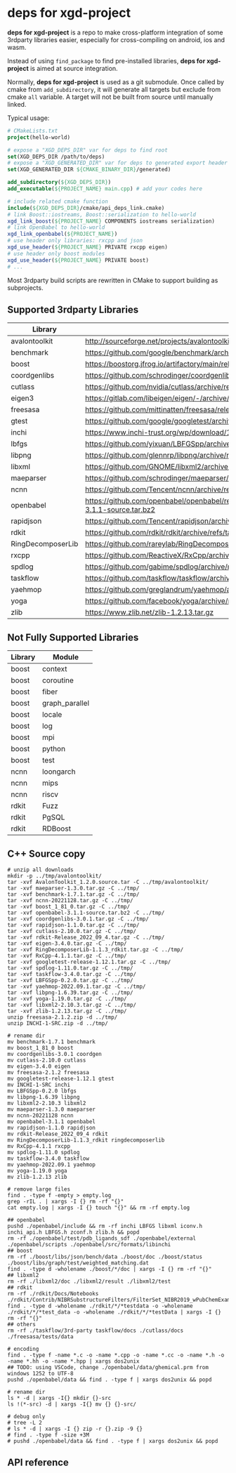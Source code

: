 # deps for xgd-project

**deps for xgd-project** is a repo to make cross-platform integration of some 3rdparty libraries easier, especially for
cross-compiling on android, ios and wasm.

Instead of using `find_package` to find pre-installed libraries, **deps for xgd-project** is aimed at source integration.

Normally, **deps for xgd-project** is used as a git submodule. Once called by cmake from `add_subdirectory`, it will generate all
targets but exclude from cmake `all` variable. A target will not be built from source until manually linked.

Typical usage:

```cmake
# CMakeLists.txt
project(hello-world)

# expose a "XGD_DEPS_DIR" var for deps to find root
set(XGD_DEPS_DIR /path/to/deps)
# expose a "XGD_GENERATED_DIR" var for deps to generated export header and some assets
set(XGD_GENERATED_DIR ${CMAKE_BINARY_DIR}/generated)

add_subdirectory(${XGD_DEPS_DIR})
add_executable(${PROJECT_NAME} main.cpp) # add your codes here

# include related cmake function
include(${XGD_DEPS_DIR}/cmake/api_deps_link.cmake)
# link Boost::iostreams, Boost::serialization to hello-world
xgd_link_boost(${PROJECT_NAME} COMPONENTS iostreams serialization)
# link OpenBabel to hello-world
xgd_link_openbabel(${PROJECT_NAME})
# use header only libraries: rxcpp and json
xgd_use_header(${PROJECT_NAME} PRIVATE rxcpp eigen)
# use header only boost modules
xgd_use_header(${PROJECT_NAME} PRIVATE boost)
# ...
```

Most 3rdparty build scripts are rewritten in CMake to support building as subprojects.

## Supported 3rdparty Libraries

| Library | Source |
| ---- | --- |
|avalontoolkit|http://sourceforge.net/projects/avalontoolkit/files/AvalonToolkit_1.2/AvalonToolkit_1.2.0.source.tar|
|benchmark|https://github.com/google/benchmark/archive/refs/tags/v1.7.1.tar.gz|
|boost|https://boostorg.jfrog.io/artifactory/main/release/1.81.0/source/boost_1_81_0.7z|
|coordgenlibs|https://github.com/schrodinger/coordgenlibs/archive/refs/tags/v3.0.1.tar.gz|
|cutlass|https://github.com/nvidia/cutlass/archive/refs/tags/v2.10.0.tar.gz|
|eigen3|https://gitlab.com/libeigen/eigen/-/archive/3.4.0/eigen-3.4.0.tar.gz|
|freesasa|https://github.com/mittinatten/freesasa/releases/download/2.1.2/freesasa-2.1.2.zip|
|gtest|https://github.com/google/googletest/archive/refs/tags/release-1.12.1.tar.gz|
|inchi|https://www.inchi-trust.org/wp/download/106/INCHI-1-SRC.zip|
|lbfgs|https://github.com/yixuan/LBFGSpp/archive/refs/tags/v0.2.0.tar.gz|
|libpng|https://github.com/glennrp/libpng/archive/refs/tags/v1.6.39.tar.gz|
|libxml|https://github.com/GNOME/libxml2/archive/refs/tags/v2.10.3.tar.gz|
|maeparser|https://github.com/schrodinger/maeparser/archive/refs/tags/v1.3.0.tar.gz|
|ncnn|https://github.com/Tencent/ncnn/archive/refs/tags/20221128.tar.gz|
|openbabel|https://github.com/openbabel/openbabel/releases/download/openbabel-3-1-1/openbabel-3.1.1-source.tar.bz2|
|rapidjson|https://github.com/Tencent/rapidjson/archive/refs/tags/v1.1.0.tar.gz|
|rdkit|https://github.com/rdkit/rdkit/archive/refs/tags/Release_2022_09_4.tar.gz|
|RingDecomposerLib|https://github.com/rareylab/RingDecomposerLib/archive/refs/tags/v1.1.3_rdkit.tar.gz|
|rxcpp|https://github.com/ReactiveX/RxCpp/archive/refs/tags/v4.1.1.tar.gz|
|spdlog|https://github.com/gabime/spdlog/archive/refs/tags/v1.11.0.tar.gz|
|taskflow|https://github.com/taskflow/taskflow/archive/refs/tags/v3.4.0.tar.gz|
|yaehmop|https://github.com/greglandrum/yaehmop/archive/refs/tags/v2022.09.1.tar.gz|
|yoga|https://github.com/facebook/yoga/archive/refs/tags/v1.19.0.tar.gz|
|zlib|https://www.zlib.net/zlib-1.2.13.tar.gz|

## Not Fully Supported Libraries

| Library | Module |
| ---- | --- |
| boost | context |
| boost | coroutine |
| boost | fiber |
| boost | graph_parallel |
| boost | locale |
| boost | log |
| boost | mpi |
| boost | python |
| boost | test |
| ncnn | loongarch |
| ncnn | mips |
| ncnn | riscv |
| rdkit | Fuzz |
| rdkit | PgSQL |
| rdkit | RDBoost |

## C++ Source copy
```shell
# unzip all downloads
mkdir -p ../tmp/avalontoolkit/
tar -xvf AvalonToolkit_1.2.0.source.tar -C ../tmp/avalontoolkit/
tar -xvf maeparser-1.3.0.tar.gz -C ../tmp/
tar -xvf benchmark-1.7.1.tar.gz -C ../tmp/
tar -xvf ncnn-20221128.tar.gz -C ../tmp/
tar -xvf boost_1_81_0.tar.gz -C ../tmp/
tar -xvf openbabel-3.1.1-source.tar.bz2 -C ../tmp/
tar -xvf coordgenlibs-3.0.1.tar.gz -C ../tmp/
tar -xvf rapidjson-1.1.0.tar.gz -C ../tmp/
tar -xvf cutlass-2.10.0.tar.gz -C ../tmp/
tar -xvf rdkit-Release_2022_09_4.tar.gz -C ../tmp/
tar -xvf eigen-3.4.0.tar.gz -C ../tmp/
tar -xvf RingDecomposerLib-1.1.3_rdkit.tar.gz -C ../tmp/
tar -xvf RxCpp-4.1.1.tar.gz -C ../tmp/
tar -xvf googletest-release-1.12.1.tar.gz -C ../tmp/
tar -xvf spdlog-1.11.0.tar.gz -C ../tmp/
tar -xvf taskflow-3.4.0.tar.gz -C ../tmp/
tar -xvf LBFGSpp-0.2.0.tar.gz -C ../tmp/
tar -xvf yaehmop-2022.09.1.tar.gz -C ../tmp/
tar -xvf libpng-1.6.39.tar.gz -C ../tmp/
tar -xvf yoga-1.19.0.tar.gz -C ../tmp/
tar -xvf libxml2-2.10.3.tar.gz -C ../tmp/
tar -xvf zlib-1.2.13.tar.gz -C ../tmp/
unzip freesasa-2.1.2.zip -d ../tmp/
unzip INCHI-1-SRC.zip -d ../tmp/

# rename dir
mv benchmark-1.7.1 benchmark
mv boost_1_81_0 boost
mv coordgenlibs-3.0.1 coordgen
mv cutlass-2.10.0 cutlass
mv eigen-3.4.0 eigen
mv freesasa-2.1.2 freesasa
mv googletest-release-1.12.1 gtest
mv INCHI-1-SRC inchi
mv LBFGSpp-0.2.0 lbfgs
mv libpng-1.6.39 libpng
mv libxml2-2.10.3 libxml2
mv maeparser-1.3.0 maeparser
mv ncnn-20221128 ncnn
mv openbabel-3.1.1 openbabel
mv rapidjson-1.1.0 rapidjson
mv rdkit-Release_2022_09_4 rdkit
mv RingDecomposerLib-1.1.3_rdkit ringdecomposerlib
mv RxCpp-4.1.1 rxcpp
mv spdlog-1.11.0 spdlog
mv taskflow-3.4.0 taskflow
mv yaehmop-2022.09.1 yaehmop
mv yoga-1.19.0 yoga
mv zlib-1.2.13 zlib

# remove large files
find . -type f -empty > empty.log
grep -rIL . | xargs -I {} rm -rf "{}"
cat empty.log | xargs -I {} touch "{}" && rm -rf empty.log

## openbabel
pushd ./openbabel/include && rm -rf inchi LBFGS libxml iconv.h inchi_api.h LBFGS.h zconf.h zlib.h && popd
rm -rf ./openbabel/test/pdb_ligands_sdf ./openbabel/external ./openbabel/scripts ./openbabel/src/formats/libinchi
## boost
rm -rf ./boost/libs/json/bench/data ./boost/doc ./boost/status ./boost/libs/graph/test/weighted_matching.dat
find . -type d -wholename ./boost/*/doc | xargs -I {} rm -rf "{}"
## libxml2
rm -rf ./libxml2/doc ./libxml2/result ./libxml2/test
## rdkit
rm -rf ./rdkit/Docs/Notebooks ./rdkit/Contrib/NIBRSubstructureFilters/FilterSet_NIBR2019_wPubChemExamples.html
find . -type d -wholename ./rdkit/*/*testdata -o -wholename ./rdkit/*/*test_data -o -wholename ./rdkit/*/*testData | xargs -I {} rm -rf "{}"
## others
rm -rf ./taskflow/3rd-party taskflow/docs ./cutlass/docs ./freesasa/tests/data

# encoding
find . -type f -name *.c -o -name *.cpp -o -name *.cc -o -name *.h -o -name *.hh -o -name *.hpp | xargs dos2unix
## TODO: using VSCode, change ./openbabel/data/ghemical.prm from windows 1252 to UTF-8
pushd ./openbabel/data && find . -type f | xargs dos2unix && popd

# rename dir
ls * -d | xargs -I{} mkdir {}-src
ls !(*-src) -d | xargs -I{} mv {} {}-src/

# debug only
# tree -L 2
# ls * -d | xargs -I {} zip -r {}.zip -9 {}
# find . -type f -size +3M
# pushd ./openbabel/data && find . -type f | xargs dos2unix && popd

```
## API reference

```cmake

```
